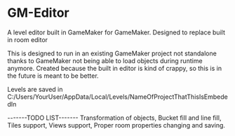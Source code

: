 # GM-Editor
A level editor built in GameMaker for GameMaker. Designed to replace built in room editor

This is designed to run in an existing GameMaker project not standalone thanks to GameMaker not being able to load objects during runtime anymore.
Created because the built in editor is kind of crappy, so this is in the future is meant to be better.

Levels are saved in C:/Users/YourUser/AppData/Local/Levels/NameOfProjectThatThisIsEmbededIn


-------TODO LIST-------
Transformation of objects,
Bucket fill and line fill,
Tiles support,
Views support,
Proper room properties changing and saving.
